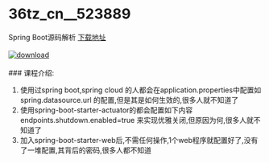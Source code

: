 # 36tz_cn__523889
Spring Boot源码解析
[下载地址](http://www.36tz.cn/article/523889 "下载地址")
<br/></br>[![download](http://36tz.cn/muke_img/2018_09_1-25-300x192.png "下载地址")](http://www.36tz.cn/article/523889 "下载地址")
<br/></br>### 课程介绍:
1. 使用过spring boot,spring cloud 的人都会在application.properties中配置如spring.datasource.url 的配置,但是其是如何生效的,很多人就不知道了
2. 使用spring-boot-starter-actuator的都会配置如下内容endpoints.shutdown.enabled=true 来实现优雅关闭,但原因为何,很多人就不知道了
3. 加入spring-boot-starter-web后,不需任何操作,1个web程序就配置好了,没有了一堆配置,其背后的密码,很多人都不知道


